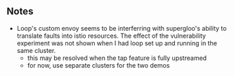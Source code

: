 
## Notes
- Loop's custom envoy seems to be interferring with supergloo's ability to translate faults into istio resources. The effect of the vulnerability experiment was not shown when I had loop set up and running in the same cluster.
  - this may be resolved when the tap feature is fully upstreamed
  - for now, use separate clusters for the two demos
